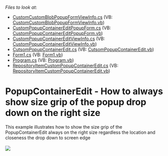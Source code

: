 <!-- default file list -->
*Files to look at*:

* [CustomCustomBlobPopupFormViewInfo.cs](./CS/WindowsFormsApplication56/CustomCustomBlobPopupFormViewInfo.cs) (VB: [CustomCustomBlobPopupFormViewInfo.vb](./VB/WindowsFormsApplication56/CustomCustomBlobPopupFormViewInfo.vb))
* [CustomPopupContainerEditPopupForm.cs](./CS/WindowsFormsApplication56/CustomPopupContainerEditPopupForm.cs) (VB: [CustomPopupContainerEditPopupForm.vb](./VB/WindowsFormsApplication56/CustomPopupContainerEditPopupForm.vb))
* [CustomPopupContainerEditViewInfo.cs](./CS/WindowsFormsApplication56/CustomPopupContainerEditViewInfo.cs) (VB: [CustomPopupContainerEditViewInfo.vb](./VB/WindowsFormsApplication56/CustomPopupContainerEditViewInfo.vb))
* [CutsomPopupContainerEdit.cs](./CS/WindowsFormsApplication56/CutsomPopupContainerEdit.cs) (VB: [CutsomPopupContainerEdit.vb](./VB/WindowsFormsApplication56/CutsomPopupContainerEdit.vb))
* [Form1.cs](./CS/WindowsFormsApplication56/Form1.cs) (VB: [Form1.vb](./VB/WindowsFormsApplication56/Form1.vb))
* [Program.cs](./CS/WindowsFormsApplication56/Program.cs) (VB: [Program.vb](./VB/WindowsFormsApplication56/Program.vb))
* [RepositoryItemCustomPopupContainerEdit.cs](./CS/WindowsFormsApplication56/RepositoryItemCustomPopupContainerEdit.cs) (VB: [RepositoryItemCustomPopupContainerEdit.vb](./VB/WindowsFormsApplication56/RepositoryItemCustomPopupContainerEdit.vb))
<!-- default file list end -->
# PopupContainerEdit - How to always show size grip of the popup drop down on the right size


This example illustrates how to show the size grip of the PopupContainerEdit always on the right size regardless the location and closeness the drop down to screen edge<br /><br /><img src="https://raw.githubusercontent.com/DevExpress-Examples/popupcontaineredit-how-to-always-show-size-grip-of-the-popup-drop-down-on-the-right-size-t266695/14.2.3+/media/b49b28e0-2a0a-11e5-80bf-00155d62480c.png">

<br/>


